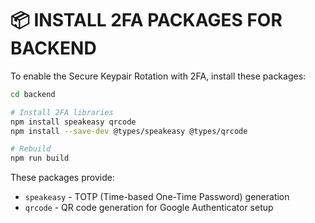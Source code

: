 # 📦 **INSTALL 2FA PACKAGES FOR BACKEND**

To enable the Secure Keypair Rotation with 2FA, install these packages:

```bash
cd backend

# Install 2FA libraries
npm install speakeasy qrcode
npm install --save-dev @types/speakeasy @types/qrcode

# Rebuild
npm run build
```

These packages provide:
- `speakeasy` - TOTP (Time-based One-Time Password) generation
- `qrcode` - QR code generation for Google Authenticator setup

